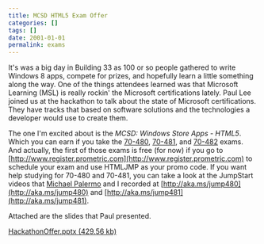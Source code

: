 ```yaml
---
title: MCSD HTML5 Exam Offer
categories: []
tags: []
date: 2001-01-01
permalink: exams
---
```


It&#39;s was a big day in Building 33 as 100 or so people gathered to write Windows 8 apps, compete for prizes, and hopefully learn a little something along the way. One of the things attendees learned was that Microsoft Learning (MSL) is really rockin&#39; the Microsoft certifications lately. Paul Lee joined us at the hackathon to talk about the state of Microsoft certifications. They have tracks that based on software solutions and the technologies a developer would use to create them.
<!-- xmore -->

The one I&#39;m excited about is the _MCSD: Windows Store Apps - HTML5_. Which you can earn if you take the [70-480](http://www.microsoft.com/learning/en/us/exam.aspx?ID=70-480), [70-481](http://www.microsoft.com/learning/en/us/exam.aspx?ID=70-481), and [70-482](http://www.microsoft.com/learning/en/us/exam.aspx?ID=70-482) exams. And actually, the first of those exams is free (for now) if you go to [http://www.register.prometric.com](http://www.register.prometric.com) to schedule your exam and use HTMLJMP as your promo code. If you want help studying for 70-480 and 70-481, you can take a look at the JumpStart videos that [Michael Palermo](http://www.palermo4.com) and I recorded at [http://aka.ms/jump480](http://aka.ms/jump480) and [http://aka.ms/jump481](http://aka.ms/jump481).

Attached are the slides that Paul presented.

[HackathonOffer.pptx (429.56 kb)](/bcms-media/Files/Download?id=9dee1413-12c3-4e93-8a9b-a35200dec87e)